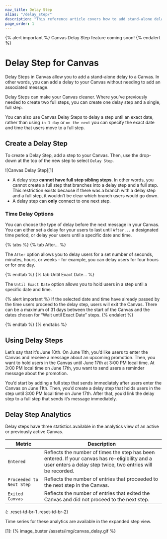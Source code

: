 ```yaml
---
nav_title: Delay Step
alias: "/delay_step/"
description: "This reference article covers how to add stand-alone delay to your Canvas."
page_order: 1
---
```


{% alert important %}
Canvas Delay Step feature coming soon!
{% endalert %}

# Delay Step for Canvas

Delay Steps in Canvas allow you to add a stand-alone delay to a Canvas. In other words, you can add a delay to your Canvas without needing to add an associated message.

Delay Steps can make your Canvas cleaner. Where you've previously needed to create two full steps, you can create one delay step and a single, full step.

You can also use Canvas Delay Steps to delay a step until an exact date, rather than using `in 1 day` or `on the next` you can specify the exact date and time that users move to a full step.

## Create a Delay Step

To create a Delay Step, add a step to your Canvas. Then, use the drop-down at the top of the new step to select `Delay Step`.

![Canvas Delay Step][1]

- A delay step __cannot have full step sibling steps__. In other words, you cannot create a full step that branches into a delay step and a full step. This restriction exists because if there was a branch with a delay step and a full step, it wouldn’t be clear which branch users would go down.
- A delay step can __only__ connect to one next step.

### Time Delay Options

You can choose the type of delay before the next message in your Canvas. You can either set a delay for your users to last until `After...` a designated time period, or delay your users until a specific date and time.

{% tabs %}
  {% tab After... %}

  The `After` option allows you to delay users for a set number of seconds, minutes, hours, or weeks - for example, you can delay users for four hours or for one day.

  {% endtab %}
  {% tab Until Exact Date... %}

  The `Until Exact Date` option allows you to hold users in a step until a specific date and time.

  {% alert important %}
  If the selected date and time have already passed by the time users proceed to the delay step, users will exit the Canvas. There can be a maximum of 31 days between the start of the Canvas and the dates chosen for  “Wait until Exact Date” steps.
  {% endalert %}

  {% endtab %}
{% endtabs %}

## Using Delay Steps

Let’s say that it’s June 10th. On June 11th, you’d like users to enter the Canvas and receive a message about an upcoming promotion. Then, you want to hold users in the Canvas until June 17th at 3:00 PM local time. At 3:00 PM local time on June 17th, you want to send users a reminder message about the promotion.

You’d start by adding a full step that sends immediately after users enter the Canvas on June 11th. Then, you’d create a delay step that holds users in the step until 3:00 PM local time on June 17th. After that, you’d link the delay step to a full step that sends it’s message immediately.

## Delay Step Analytics

Delay steps have three statistics available in the analytics view of an active or previously active Canvas.

| Metric | Description |
|---|---|
| `Entered` | Reflects the number of times the step has been entered. If your canvas has re-eligibility and a user enters a delay step twice, two entries will be recorded. |
| `Proceeded to Next Step` | Reflects the number of entries that proceeded to the next step in the Canvas. |
| `Exited Canvas` | Reflects the number of entries that exited the Canvas and did not proceed to the next step. |
{: .reset-td-br-1 .reset-td-br-2}

Time series for these analytics are available in the expanded step view.


[1]: {% image_buster /assets/img/canvas_delay.gif %}
